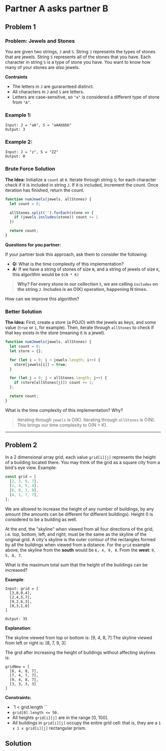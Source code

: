# Partner A asks partner B

## Problem 1

### Problem: Jewels and Stones

You are given two strings, `J` and `S`. String `J` represents the types of stones that are jewels. String `S` represents all of the stones that you have. Each character in string `S` is a type of stone you have. You want to know how many of your stones are _also_ jewels.

**Contraints**

* The letters in `J` are guraranteed distinct.
* All characters in `J` and `S` are letters.
* Letters are case-sensitive, so `"a"` is considered a different type of stone from `"A"`.

### Example 1:

```
Input: J = "aA", S = "aAAbbbb"
Output: 3
```

### Example 2:
```
Input: J = "z", S = "ZZ"
Output: 0
```

### Brute Force Solution

**The Idea:** Initialize a `count` at `0`. Iterate through string `S`; for each character check if it is included in string `J`. If it is included, increment the count. Once iteration has finished, return the count.

```js
function numJewels(jewels, allStones) {
  let count = 0;

  allStones.split('').forEach(stone => {
    if (jewels.includes(stone)) count += 1
  })

  return count;
}
```

**Questions for you partner:**

If your partner took this approach, ask them to consider the following:

* **Q:** What is the time complexity of this implementation?  
* **A:** If we have a string of stones of size `N`, and a string of jewels of size `K`, this algorithm would be `O(N * K)`
> **Why? For every stone in our collection `S`, we are calling `includes` on the string `J`. Includes is an O(K) operation, happening N times.**

How can we improve this algorithm?

### Better Solution

**The Idea:** First, create a store (a POJO) with the jewels as keys, and some value (`true` or `1`, for example). Then, iterate through `allStones` to check if that key exists in the store (meaning it is a jewel).

```js
function numJewels(jewels, allStones) {
  let count = 0;
  let store = {};

  for (let i = 0; i < jewels.length; i++) {
    store[jewels[i]] = true;
  }

  for (let j = 0; j < allStones.length; j++) {
    if (store[allStones[j]]) count += 1;
  };

  return count;
}
```

What is the time complexity of this implementation? Why?
> Iterating through `jewels` is O(K). Iterating through `allStones` is O(N). This brings our time complexity to O(N + K).

---

## Problem 2

In a 2 dimensional array grid, each value `grid[i][j]` represents the height of a building located there. You may think of the grid as a square city from a bird's eye view. Example:

```js
const grid = [
  [2, 3, 9, 7],
  [1, 4, 5, 4],
  [6, 0, 2, 8],
  [4, 1, 7, 7],
];
```

We are allowed to increase the height of any number of buildings, by any amount (the amounts can be different for different buildings). Height 0 is considered to be a building as well.

At the end, the "skyline" when viewed from all four directions of the grid, i.e. top, bottom, left, and right, must be the same as the skyline of the original grid. A city's skyline is the outer contour of the rectangles formed by all the buildings when viewed from a distance. For the `grid` example above, the skyline from the **south** would be `6, 4, 9, 8`. From the **west**: `9, 5, 8, 7`.

What is the maximum total sum that the height of the buildings can be increased?

**Example**:

```
Input: grid = [
  [3,0,8,4],
  [2,4,5,7],
  [9,2,6,3],
  [0,3,1,0]
]

Output: 35
```

**Explanation**:

The skyline viewed from top or bottom is: [9, 4, 8, 7]
The skyline viewed from left or right is: [8, 7, 9, 3]

The grid after increasing the height of buildings without affecting skylines is:

```
gridNew = [
  [8, 4, 8, 7],
  [7, 4, 7, 7],
  [9, 4, 8, 7],
  [3, 3, 3, 3]
]
```

**Constraints:**

* `1 < grid.length ``
* `grid[0].length <= 50.`
* All heights `grid[i][j]` are in the range [0, 100].
* All buildings in `grid[i][j]` occupy the entire grid cell: that is, they are a `1 x 1 x grid[i][j]` rectangular prism.

## Solution
